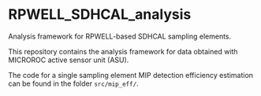 # RPWELL_SDHCAL_analysis
Analysis framework for RPWELL-based SDHCAL sampling elements.

This repository contains the analysis framework for data obtained with MICROROC active sensor unit (ASU).

The code for a single sampling element MIP detection efficiency estimation can be found in the folder ```src/mip_eff/```.
